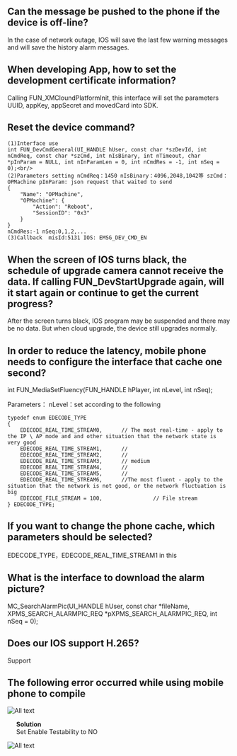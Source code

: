 ## Can the message be pushed to the phone if the device is off-line?

In the case of network outage, IOS will save the last few warning messages and will save the history alarm messages.<br/>

## When developing App, how to set the development certificate information?

Calling FUN_XMCloundPlatformInit, this interface will set the parameters UUID, appKey, appSecret and movedCard into SDK.<br/>

## Reset the device command?

```
(1)Interface use
int FUN_DevCmdGeneral(UI_HANDLE hUser, const char *szDevId, int nCmdReq, const char *szCmd, int nIsBinary, int nTimeout, char *pInParam = NULL, int nInParamLen = 0, int nCmdRes = -1, int nSeq = 0);<br/>
(2)Parameters setting nCmdReq：1450 nIsBinary：4096,2048,1042等 szCmd：OPMachine pInParam: json request that waited to send
{
    "Name": "OPMachine",
    "OPMachine": {
        "Action": "Reboot",
        "SessionID": "0x3"
    }
}
nCmdRes:-1 nSeq:0,1,2,...
(3)Callback  misId:5131 IOS: EMSG_DEV_CMD_EN
```

## When the screen of IOS turns black, the schedule of upgrade camera cannot receive the data. If calling FUN_DevStartUpgrade again, will it start again or continue to get the current progress?

After the screen turns black, IOS program may be suspended and there may be no data. But when cloud upgrade, the device still upgrades normally.<br/>

## In order to reduce the latency, mobile phone needs to configure the interface that cache one second?

int FUN_MediaSetFluency(FUN_HANDLE hPlayer, int nLevel, int nSeq);

Parameters：
nLevel：set according to the following
```
typedef enum EDECODE_TYPE
{
    EDECODE_REAL_TIME_STREAM0,      // The most real-time - apply to the IP \ AP mode and and other situation that the network state is very good
    EDECODE_REAL_TIME_STREAM1,      //
    EDECODE_REAL_TIME_STREAM2,      //
    EDECODE_REAL_TIME_STREAM3,      // medium
    EDECODE_REAL_TIME_STREAM4,      //
    EDECODE_REAL_TIME_STREAM5,      //
    EDECODE_REAL_TIME_STREAM6,      //The most fluent - apply to the situation that the network is not good, or the network fluctuation is big
    EDECODE_FILE_STREAM = 100,                // File stream
} EDECODE_TYPE;
```

## If you want to change the phone cache, which parameters should be selected?

EDECODE_TYPE，EDECODE_REAL_TIME_STREAM1 in this

## What is the interface to download the alarm picture?

MC_SearchAlarmPic(UI_HANDLE hUser, const char *fileName, XPMS_SEARCH_ALARMPIC_REQ *pXPMS_SEARCH_ALARMPIC_REQ, int nSeq = 0);<br/>

## Does our IOS support H.265?

Support

## The following error occurred while using mobile phone to compile

![All text](http://open.xmeye.net/upload/image/20161110/1478742789362023697.png)

<div style="margin-left:20px;">
<b>Solution</b><br/>
Set  Enable Testability to NO<br/>
</div>

![All text](http://open.xmeye.net/upload/image/20161110/1478742815379085531.png)
